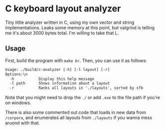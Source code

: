 # C keyboard layout analyzer

Tiny little analyzer written in C, using my own vector and string implementations. Leaks some memory
at this point, but valgrind is telling me it's about 3000 bytes total. I'm willing to take that L.

## Usage

First, build the program with `make br`. Then, you can use it as follows:

```txt
Usage: ./build/c-analyzer [-h] [-l layout] [-r]
Options:\n
  -h           Display this help message
  -l path      Shows information about a layout
  -r           Ranks all layouts in './layouts', sorted by sfb
```

Note that you might need to drop the `./` or add `.exe` to the file path if you're on windows.

There is also some commented out code that loads in new data from `/corpora`, and enumerates all
layouts from `./layouts` if you wanna mess aruond with that.
